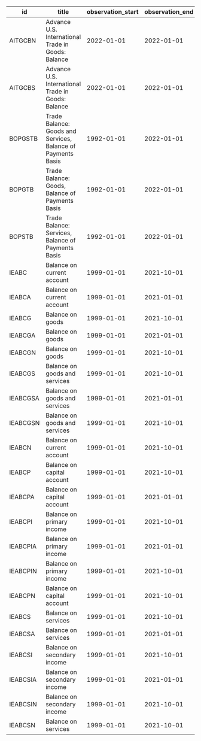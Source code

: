| id       | title                                                        | observation_start   | observation_end   |
|----------|--------------------------------------------------------------|---------------------|-------------------|
| AITGCBN  | Advance U.S. International Trade in Goods: Balance           | 2022-01-01          | 2022-01-01        |
| AITGCBS  | Advance U.S. International Trade in Goods: Balance           | 2022-01-01          | 2022-01-01        |
| BOPGSTB  | Trade Balance: Goods and Services, Balance of Payments Basis | 1992-01-01          | 2022-01-01        |
| BOPGTB   | Trade Balance: Goods, Balance of Payments Basis              | 1992-01-01          | 2022-01-01        |
| BOPSTB   | Trade Balance: Services, Balance of Payments Basis           | 1992-01-01          | 2022-01-01        |
| IEABC    | Balance on current account                                   | 1999-01-01          | 2021-10-01        |
| IEABCA   | Balance on current account                                   | 1999-01-01          | 2021-01-01        |
| IEABCG   | Balance on goods                                             | 1999-01-01          | 2021-10-01        |
| IEABCGA  | Balance on goods                                             | 1999-01-01          | 2021-01-01        |
| IEABCGN  | Balance on goods                                             | 1999-01-01          | 2021-10-01        |
| IEABCGS  | Balance on goods and services                                | 1999-01-01          | 2021-10-01        |
| IEABCGSA | Balance on goods and services                                | 1999-01-01          | 2021-01-01        |
| IEABCGSN | Balance on goods and services                                | 1999-01-01          | 2021-10-01        |
| IEABCN   | Balance on current account                                   | 1999-01-01          | 2021-10-01        |
| IEABCP   | Balance on capital account                                   | 1999-01-01          | 2021-10-01        |
| IEABCPA  | Balance on capital account                                   | 1999-01-01          | 2021-01-01        |
| IEABCPI  | Balance on primary income                                    | 1999-01-01          | 2021-10-01        |
| IEABCPIA | Balance on primary income                                    | 1999-01-01          | 2021-01-01        |
| IEABCPIN | Balance on primary income                                    | 1999-01-01          | 2021-10-01        |
| IEABCPN  | Balance on capital account                                   | 1999-01-01          | 2021-10-01        |
| IEABCS   | Balance on services                                          | 1999-01-01          | 2021-10-01        |
| IEABCSA  | Balance on services                                          | 1999-01-01          | 2021-01-01        |
| IEABCSI  | Balance on secondary income                                  | 1999-01-01          | 2021-10-01        |
| IEABCSIA | Balance on secondary income                                  | 1999-01-01          | 2021-01-01        |
| IEABCSIN | Balance on secondary income                                  | 1999-01-01          | 2021-10-01        |
| IEABCSN  | Balance on services                                          | 1999-01-01          | 2021-10-01        |